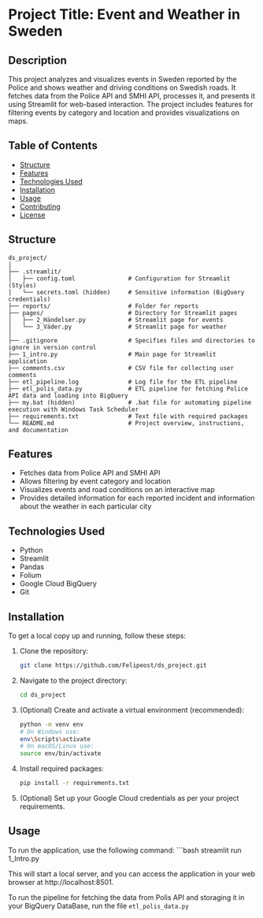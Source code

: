 # Project Title: Event and Weather in Sweden

## Description
This project analyzes and visualizes events in Sweden reported by the Police and shows weather and driving conditions on Swedish roads. It fetches data from the Police API and SMHI API, processes it, and presents it using Streamlit for web-based interaction. The project includes features for filtering events by category and location and provides visualizations on maps.

## Table of Contents
- [Structure](#structure)
- [Features](#features)
- [Technologies Used](#technologies-used)
- [Installation](#installation)
- [Usage](#usage)
- [Contributing](#contributing)
- [License](#license)

## Structure
```
ds_project/
│
├── .streamlit/
│   ├── config.toml               # Configuration for Streamlit (Styles)
│   └── secrets.toml (hidden)     # Sensitive information (BigQuery credentials)
├── reports/                      # Folder for reports
├── pages/                        # Directory for Streamlit pages
│   ├── 2_Händelser.py            # Streamlit page for events
│   └── 3_Väder.py                # Streamlit page for weather
│
├── .gitignore                    # Specifies files and directories to ignore in version control
├── 1_intro.py                    # Main page for Streamlit application
├── comments.csv                  # CSV file for collecting user comments
├── etl_pipeline.log              # Log file for the ETL pipeline
├── etl_polis_data.py             # ETL pipeline for fetching Police API data and loading into BigQuery
├── my.bat (hidden)               # .bat file for automating pipeline execution with Windows Task Scheduler
├── requirements.txt              # Text file with required packages
└── README.md                     # Project overview, instructions, and documentation
```

## Features
- Fetches data from Police API and SMHI API
- Allows filtering by event category and location
- Visualizes events and road conditions on an interactive map
- Provides detailed information for each reported incident and information about the weather in each particular city

## Technologies Used
- Python
- Streamlit
- Pandas
- Folium
- Google Cloud BigQuery
- Git

## Installation
To get a local copy up and running, follow these steps:

1. Clone the repository:
   ```bash
   git clone https://github.com/Felipeost/ds_project.git

2. Navigate to the project directory:
   ```bash
   cd ds_project

3. (Optional) Create and activate a virtual environment (recommended):
    ```bash
    python -m venv env
    # On Windows use:
    env\Scripts\activate
    # On macOS/Linux use:
    source env/bin/activate

4. Install required packages:
   ```bash
   pip install -r requirements.txt

5. (Optional) Set up your Google Cloud credentials as per your project requirements.

## Usage

To run the application, use the following command:
    ```bash
    streamlit run 1_Intro.py

This will start a local server, and you can access the application in your web browser at http://localhost:8501.

To run the pipeline for fetching the data from Polis API and storaging it in your BigQuery DataBase, run the file `etl_polis_data.py`




    
